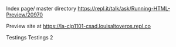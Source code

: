 
Index page/ master directory
https://repl.it/talk/ask/Running-HTML-Preview/20970

Preview site at 
https://la-cip1101-csad.louisaltoveros.repl.co

Testings 
Testings 2